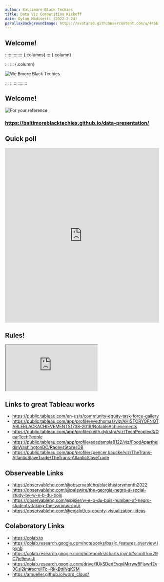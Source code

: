 ```yaml
---
author: Baltimore Black Techies
title: Data Viz Competition Kickoff
date: Dylan Madisetti (2022-2-24)
parallaxBackgroundImage: https://avatars0.githubusercontent.com/u/44561649?s=600&v=4
---
```


## Welcome!
:::::::::::::: {.columns}
::: {.column}

:::
::: {.column}

![We Bmore Black Techies](https://bmoreblacktechies.github.io/img/bbt.jpg)

:::
::::::::::::::
## Welcome!

![For your reference](https://baltimoreblacktechies.github.io/data-presentation/)
### https://baltimoreblacktechies.github.io/data-presentation/

## Quick poll
<iframe width="620" height="572" src="https://strawpoll.com/embed/kawbvv3v8" style="width: 100%; height: 572px;" frameborder="0" allowfullscreen></iframe>

## Rules!
<iframe src="https://docs.google.com/document/d/e/2PACX-1vShQ85vrtmfL3nEhm40NN2qEA2RUd3p0W3DBG7UQugCQFkHB6dAqI4beVVSF81GDE3S5HZ1rm3ru5P9/pub?embedded=true"></iframe>

## Links to great Tableau works
 - https://public.tableau.com/en-us/s/community-equity-task-force-gallery
 - https://public.tableau.com/app/profile/eve.thomas/viz/AHISTORYOFNOTABLEBLACKACHIEVEMENTS1738-2019/NotableAchievements
 - https://public.tableau.com/app/profile/keith.dykstra/viz/TechPeoplev3/DearTechPeople
 - https://public.tableau.com/app/profile/adedamola8122/viz/FoodApartheidinWashingtonDC/RacevsStoresDB
 - https://public.tableau.com/app/profile/spencer.baucke/viz/TheTrans-AtlanticSlaveTrade/TheTrans-AtlanticSlaveTrade

## Observeable Links
 - https://observablehq.com/@observablehq/blackhistorymonth2022
 - https://observablehq.com/@palewire/the-georgia-negro-a-social-study-by-w-e-b-du-bois
 - https://observablehq.com/@pjsier/w-e-b-du-bois-number-of-negro-students-taking-the-various-cour
 - https://observablehq.com/@enjalot/us-county-visualization-ideas

## Colaboratory Links
 - https://colab.to
 - https://colab.research.google.com/notebooks/basic_features_overview.ipynb
 - https://colab.research.google.com/notebooks/charts.ipynb#scrollTo=79C7jc9mv-Ji
 - https://colab.research.google.com/drive/1UkSDedEvqyIMrryw8FjswrI2v3Csl2Im#scrollTo=RkkBttiNqK2M
 - https://amueller.github.io/word_cloud/
